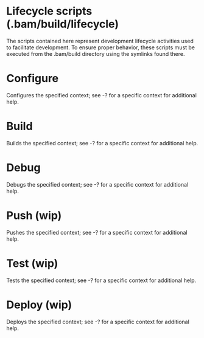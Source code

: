 # Lifecycle scripts (.bam/build/lifecycle)

The scripts contained here represent development lifecycle activities used to facilitate development.  To ensure proper behavior, these scripts must be executed from the .bam/build directory using the symlinks found there.

# Configure
Configures the specified context; see -? for a specific context for additional help.

# Build
Builds the specified context; see -? for a specific context for additional help.

# Debug
Debugs the specified context; see -? for a specific context for additional help.

# Push (wip)
Pushes the specified context; see -? for a specific context for additional help.

# Test (wip)
Tests the specified context; see -? for a specific context for additional help.

# Deploy (wip)
Deploys the specified context; see -? for a specific context for additional help.
